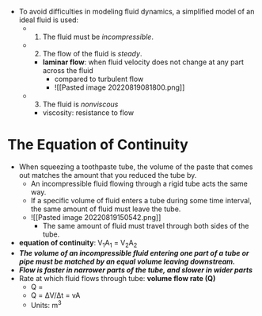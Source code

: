 - To avoid difficulties in modeling fluid dynamics, a simplified model of an ideal fluid is used:
	- 1. The fluid must be *incompressible*. 
	- 2. The flow of the fluid is *steady*.
		- **laminar flow**: when fluid velocity does not change at any part across the fluid
			- compared to turbulent flow
			- ![[Pasted image 20220819081800.png]]
	- 3. The fluid is *nonviscous*
		- viscosity: resistance to flow

# The Equation of Continuity
- When squeezing a toothpaste tube, the volume of the paste that comes out matches the amount that you reduced the tube by.
	- An incompressible fluid flowing through a rigid tube acts the same way.
	- If a specific volume of fluid enters a tube during some time interval, the same amount of fluid must leave the tube.
	- ![[Pasted image 20220819150542.png]]
		- The same amount of fluid must travel through both sides of the tube.
- **equation of continuity**: V<sub>1</sub>A<sub>1</sub> = V<sub>2</sub>A<sub>2</sub>
- ***The volume of an incompressible fluid entering one part of a tube or pipe must be matched by an equal volume leaving downstream.***
- ***Flow is faster in narrower parts of the tube, and slower in wider parts***
- Rate at which fluid flows through tube: **volume flow rate (Q)**
	- Q = 
	- Q = ΔV/Δt = vA
	- Units: m<sup>3</sup>